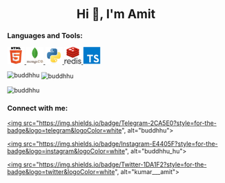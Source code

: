 <h1 align="center">Hi 👋, I'm Amit</h1>

<h3 align="left">Languages and Tools:</h3>

<p align="left"> <a href="https://www.w3.org/html/" target="_blank"> <img src="https://raw.githubusercontent.com/devicons/devicon/master/icons/html5/html5-original-wordmark.svg" alt="html5" width="40" height="40"/> </a> <a href="https://www.mongodb.com/" target="_blank"> <img src="https://raw.githubusercontent.com/devicons/devicon/master/icons/mongodb/mongodb-original-wordmark.svg" alt="mongodb" width="40" height="40"/> </a> <a href="https://www.python.org" target="_blank"> <img src="https://raw.githubusercontent.com/devicons/devicon/master/icons/python/python-original.svg" alt="python" width="40" height="40"/> </a> <a href="https://redis.io" target="_blank"> <img src="https://raw.githubusercontent.com/devicons/devicon/master/icons/redis/redis-original-wordmark.svg" alt="redis" width="40" height="40"/> </a> <a href="https://www.typescriptlang.org/" target="_blank"> <img src="https://raw.githubusercontent.com/devicons/devicon/master/icons/typescript/typescript-original.svg" alt="typescript" width="40" height="40"/> </a> </p>

<p><img align="left" src="https://github-readme-stats.vercel.app/api/top-langs?username=buddhhu&show_icons=true&locale=en&layout=compact" alt="buddhhu" /></p>

<p>&nbsp;<img align="center" src="https://github-readme-stats.vercel.app/api?username=buddhhu&show_icons=true&count_private=true&locale=en" alt="buddhhu" /></p>

<p><img align="center" src="https://github-readme-streak-stats.herokuapp.com/?user=buddhhu&" alt="buddhhu" /></p>

<h3 align="left">Connect with me:</h3>

<p align=left>

<a href="https://t.me/buddhhu"><img src="https://img.shields.io/badge/Telegram-2CA5E0?style=for-the-badge&logo=telegram&logoColor=white", alt="buddhhu"></a>

<a href="https://www.instagram.com/buddhhu_hu/"><img src="https://img.shields.io/badge/Instagram-E4405F?style=for-the-badge&logo=instagram&logoColor=white", alt="buddhhu_hu"></a>

<a href="https://twitter.com/kumar___amit"><img src="https://img.shields.io/badge/Twitter-1DA1F2?style=for-the-badge&logo=twitter&logoColor=white", alt="kumar___amit"></a>

</p>
